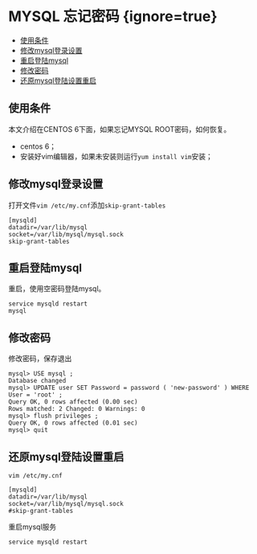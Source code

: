 # MYSQL 忘记密码 {ignore=true}


<!-- @import "[TOC]" {cmd="toc" depthFrom=1 depthTo=6 orderedList=false} -->
<!-- code_chunk_output -->

* [使用条件](#使用条件)
* [修改mysql登录设置](#修改mysql登录设置)
* [重启登陆mysql](#重启登陆mysql)
* [修改密码](#修改密码)
* [还原mysql登陆设置重启](#还原mysql登陆设置重启)

<!-- /code_chunk_output -->

## 使用条件

本文介绍在CENTOS 6下面，如果忘记MYSQL ROOT密码，如何恢复。
* centos 6；
* 安装好vim编辑器，如果未安装则运行``yum install vim``安装；

## 修改mysql登录设置

打开文件``vim /etc/my.cnf``添加``skip-grant-tables``

```
[mysqld] 
datadir=/var/lib/mysql 
socket=/var/lib/mysql/mysql.sock 
skip-grant-tables 
```

## 重启登陆mysql

重启，使用空密码登陆mysql。

```
service mysqld restart 
mysql
```

## 修改密码

修改密码，保存退出  

```
mysql> USE mysql ; 
Database changed 
mysql> UPDATE user SET Password = password ( 'new-password' ) WHERE User = 'root' ; 
Query OK, 0 rows affected (0.00 sec) 
Rows matched: 2 Changed: 0 Warnings: 0 
mysql> flush privileges ; 
Query OK, 0 rows affected (0.01 sec) 
mysql> quit
```

## 还原mysql登陆设置重启

``vim /etc/my.cnf ``  

```
[mysqld] 
datadir=/var/lib/mysql 
socket=/var/lib/mysql/mysql.sock 
#skip-grant-tables 
```
重启mysql服务
```
service mysqld restart 
```